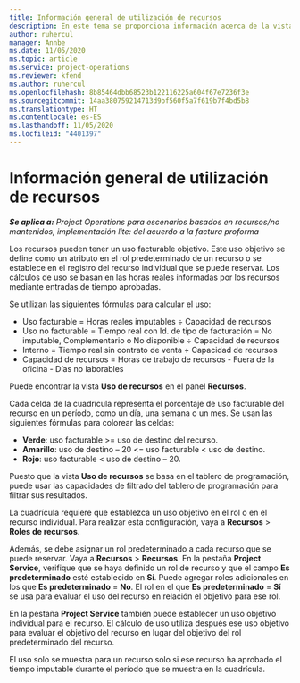 ```yaml
---
title: Información general de utilización de recursos
description: En este tema se proporciona información acerca de la vista de uso de recursos en Project Operations.
author: ruhercul
manager: Annbe
ms.date: 11/05/2020
ms.topic: article
ms.service: project-operations
ms.reviewer: kfend
ms.author: ruhercul
ms.openlocfilehash: 8b85464dbb68523b122116225a604f67e7236f3e
ms.sourcegitcommit: 14aa380759214713d9bf560f5a7f619b7f4bd5b8
ms.translationtype: HT
ms.contentlocale: es-ES
ms.lasthandoff: 11/05/2020
ms.locfileid: "4401397"
---
```

# <a name="resource-utilization-overview"></a>Información general de utilización de recursos

_**Se aplica a:** Project Operations para escenarios basados en recursos/no mantenidos, implementación lite: del acuerdo a la factura proforma_

Los recursos pueden tener un uso facturable objetivo. Este uso objetivo se define como un atributo en el rol predeterminado de un recurso o se establece en el registro del recurso individual que se puede reservar. Los cálculos de uso se basan en las horas reales informadas por los recursos mediante entradas de tiempo aprobadas.

Se utilizan las siguientes fórmulas para calcular el uso:

  - Uso facturable = Horas reales imputables ÷ Capacidad de recursos
  - Uso no facturable = Tiempo real con Id. de tipo de facturación = No imputable, Complementario o No disponible ÷ Capacidad de recursos
  - Interno = Tiempo real sin contrato de venta ÷ Capacidad de recursos
  - Capacidad de recursos = Horas de trabajo de recursos - Fuera de la oficina - Días no laborables

Puede encontrar la vista **Uso de recursos** en el panel **Recursos**.

Cada celda de la cuadrícula representa el porcentaje de uso facturable del recurso en un período, como un día, una semana o un mes. Se usan las siguientes fórmulas para colorear las celdas:

  - **Verde**: uso facturable >= uso de destino del recurso.
  - **Amarillo**: uso de destino – 20 <= uso facturable < uso de destino.
  - **Rojo**: uso facturable < uso de destino – 20.

Puesto que la vista **Uso de recursos** se basa en el tablero de programación, puede usar las capacidades de filtrado del tablero de programación para filtrar sus resultados.

La cuadrícula requiere que establezca un uso objetivo en el rol o en el recurso individual. Para realizar esta configuración, vaya a **Recursos** > **Roles de recursos**.

Además, se debe asignar un rol predeterminado a cada recurso que se puede reservar. Vaya a **Recursos** > **Recursos**. En la pestaña **Project Service**, verifique que se haya definido un rol de recurso y que el campo **Es predeterminado** esté establecido en **Sí**. Puede agregar roles adicionales en los que **Es predeterminado** = **No**. El rol en el que **Es predeterminado** = **Sí** se usa para evaluar el uso del recurso en relación el objetivo para ese rol.

En la pestaña **Project Service** también puede establecer un uso objetivo individual para el recurso. El cálculo de uso utiliza después ese uso objetivo para evaluar el objetivo del recurso en lugar del objetivo del rol predeterminado del recurso.

El uso solo se muestra para un recurso solo si ese recurso ha aprobado el tiempo imputable durante el período que se muestra en la cuadrícula.
